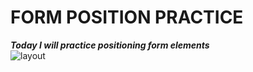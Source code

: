 # FORM POSITION PRACTICE
***Today I will practice positioning form elements***<br>
<img src="https://i.ibb.co/s94QGgK/login.jpg" alt="layout">

